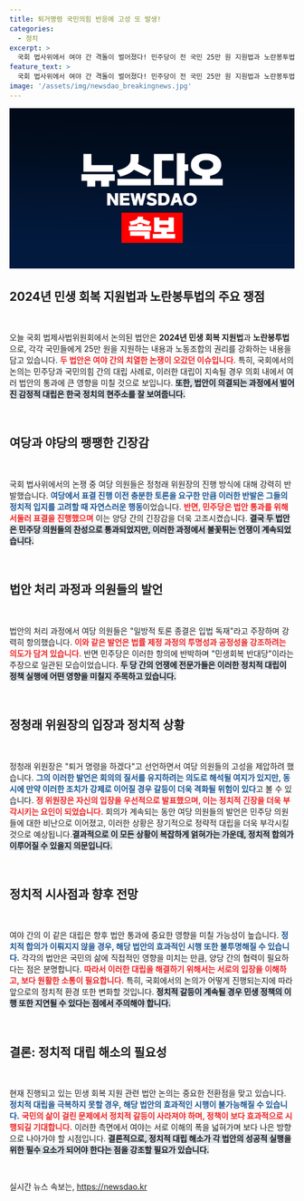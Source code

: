 ```yaml
---
title: 퇴거명령 국민의힘 반응에 고성 또 발생!
categories:
  - 정치
excerpt: >
  국회 법사위에서 여야 간 격돌이 벌어졌다! 민주당이 전 국민 25만 원 지원법과 노란봉투법을 통과시키자, 국민의힘은 거세게 항의하며 강한 대립각을 세웠다. 이 충돌의 이면은 무엇일까? 클릭해서 속속들이 알아보세요!
feature_text: >
  국회 법사위에서 여야 간 격돌이 벌어졌다! 민주당이 전 국민 25만 원 지원법과 노란봉투법을 통과시키자, 국민의힘은 거세게 항의하며 강한 대립각을 세웠다. 이 충돌의 이면은 무엇일까? 클릭해서 속속들이 알아보세요!
image: '/assets/img/newsdao_breakingnews.jpg'
---
```


<p><img src="/assets/img/newsdao_breakingnews.jpg" alt="ontimetimes 속보" /></p>

<h2 data-ke-size="size26">2024년 민생 회복 지원법과 노란봉투법의 주요 쟁점</h2>

<p data-ke-size="size16">&nbsp;</p>

<p>오늘 국회 법제사법위원회에서 논의된 법안은 <strong>2024년 민생 회복 지원법</strong>과 <strong>노란봉투법</strong>으로, 각각 국민들에게 25만 원을 지원하는 내용과 노동조합의 권리를 강화하는 내용을 담고 있습니다. <b><span style="color: #ee2323;">두 법안은 여야 간의 치열한 논쟁이 오갔던 이슈입니다.</span></b> 특히, 국회에서의 논의는 민주당과 국민의힘 간의 대립 사례로, 이러한 대립이 지속될 경우 의회 내에서 여러 법안의 통과에 큰 영향을 미칠 것으로 보입니다. <b><span style="background-color: #21538527;">또한, 법안이 의결되는 과정에서 벌어진 감정적 대립은 한국 정치의 현주소를 잘 보여줍니다.</span></b> </p>

<p data-ke-size="size16">&nbsp;</p>

<h2 data-ke-size="size26">여당과 야당의 팽팽한 긴장감</h2>

<p data-ke-size="size16">&nbsp;</p>

<p>국회 법사위에서의 논쟁 중 여당 의원들은 정청래 위원장의 진행 방식에 대해 강력히 반발했습니다. <b><span style="color: #1a5490;">여당에서 표결 진행 이전 충분한 토론을 요구한 만큼 이러한 반발은 그들의 정치적 입지를 고려할 때 자연스러운 행동</span></b>이었습니다. <b><span style="color: #ee2323;">반면, 민주당은 법안 통과를 위해 서둘러 표결을 진행했으며</span></b> 이는 양당 간의 긴장감을 더욱 고조시켰습니다. <b><span style="background-color: #21538527;">결국 두 법안은 민주당 의원들의 찬성으로 통과되었지만, 이러한 과정에서 불꽃튀는 언쟁이 계속되었습니다.</span></b></p>

<p data-ke-size="size16">&nbsp;</p>

<h2 data-ke-size="size26">법안 처리 과정과 의원들의 발언</h2>

<p data-ke-size="size16">&nbsp;</p>

<p>법안의 처리 과정에서 여당 의원들은 "일방적 토론 종결은 입법 독재"라고 주장하며 강력히 항의했습니다. <b><span style="color: #ee2323;">이와 같은 발언은 법률 제정 과정의 투명성과 공정성을 강조하려는 의도가 담겨 있습니다.</span></b> 반면 민주당은 이러한 항의에 반박하며 "민생회복 반대당"이라는 주장으로 일관된 모습이었습니다. <b><span style="background-color: #21538527;">두 당 간의 언쟁에 전문가들은 이러한 정치적 대립이 정책 실행에 어떤 영향을 미칠지 주목하고 있습니다.</span></b></p>

<p data-ke-size="size16">&nbsp;</p>

<h2 data-ke-size="size26">정청래 위원장의 입장과 정치적 상황</h2>

<p data-ke-size="size16">&nbsp;</p>

<p>정청래 위원장은 "퇴거 명령을 하겠다"고 선언하면서 여당 의원들의 고성을 제압하려 했습니다. <b><span style="color: #1a5490;">그의 이러한 발언은 회의의 질서를 유지하려는 의도로 해석될 여지가 있지만, 동시에 만약 이러한 조치가 강제로 이어질 경우 갈등이 더욱 격화될 위험이 있다</span></b>고 볼 수 있습니다. <b><span style="color: #ee2323;">정 위원장은 자신의 입장을 우선적으로 발표했으며, 이는 정치적 긴장을 더욱 부각시키는 요인이 되었습니다.</span></b> 회의가 계속되는 동안 여당 의원들의 발언은 민주당 의원들에 대한 비난으로 이어졌고, 이러한 상황은 장기적으로 정략적 대립을 더욱 부각시킬 것으로 예상됩니다.<b><span style="background-color: #21538527;">결과적으로 이 모든 상황이 복잡하게 얽혀가는 가운데, 정치적 합의가 이루어질 수 있을지 의문입니다.</span></b></p>

<p data-ke-size="size16">&nbsp;</p>

<h2 data-ke-size="size26">정치적 시사점과 향후 전망</h2>

<p data-ke-size="size16">&nbsp;</p>

<p>여야 간의 이 같은 대립은 향후 법안 통과에 중요한 영향을 미칠 가능성이 높습니다. <b><span style="color: #1a5490;">정치적 합의가 이뤄지지 않을 경우, 해당 법안의 효과적인 시행 또한 불투명해질 수 있습니다.</span></b> 각각의 법안은 국민의 삶에 직접적인 영향을 미치는 만큼, 양당 간의 협력이 필요하다는 점은 분명합니다. <b><span style="color: #ee2323;">따라서 이러한 대립을 해결하기 위해서는 서로의 입장을 이해하고, 보다 원활한 소통이 필요합니다.</span></b> 특히, 국회에서의 논의가 어떻게 진행되는지에 따라 앞으로의 정치적 환경 또한 변화할 것입니다. <b><span style="background-color: #21538527;">정치적 갈등이 계속될 경우 민생 정책의 이행 또한 지연될 수 있다는 점에서 주의해야 합니다.</span></b></p>

<p data-ke-size="size16">&nbsp;</p>

<h2 data-ke-size="size26">결론: 정치적 대립 해소의 필요성</h2>

<p data-ke-size="size16">&nbsp;</p>

<p>현재 진행되고 있는 민생 회복 지원 관련 법안 논의는 중요한 전환점을 맞고 있습니다. <b><span style="color: #1a5490;">정치적 대립을 극복하지 못할 경우, 해당 법안의 효과적인 시행이 불가능해질 수 있습니다.</span></b> <b><span style="color: #ee2323;">국민의 삶이 걸린 문제에서 정치적 갈등이 사라져야 하며, 정책이 보다 효과적으로 시행되길 기대합니다.</span></b> 이러한 측면에서 여야는 서로 이해의 폭을 넓혀가며 보다 나은 방향으로 나아가야 할 시점입니다. <b><span style="background-color: #21538527;">결론적으로, 정치적 대립 해소가 각 법안의 성공적 실행을 위한 필수 요소가 되어야 한다는 점을 강조할 필요가 있습니다.</span></b></p>

<p data-ke-size="size16">&nbsp;</p>
실시간 뉴스 속보는, <a href="https://newsdao.kr" rel="dofollow">https://newsdao.kr</a>


